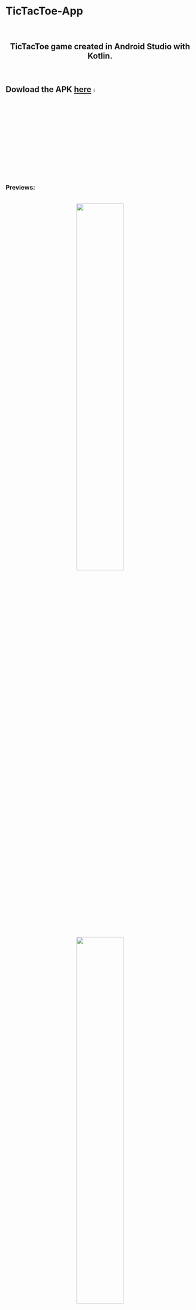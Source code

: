 # TicTacToe-App
<br>

<center><h2>TicTacToe game created in Android Studio with Kotlin.</h2></center>
<br>

## Dowload the APK <a href="TicTacToe_V.1.101.apk">here</a> <img src="https://github.com/Conper/TicTacToe-App/assets/79358509/e76c4b80-66de-4a8c-bf2f-9169a622f66c" width=5%>

<br>
<h3>Previews:</h3>
<br>
<div align="center">
<img src="https://github.com/Conper/TicTacToe-App/assets/79358509/53a53180-8c85-4239-83e1-7e5def4d0974" width=50%>
<br>
<img src="https://github.com/Conper/TicTacToe-App/assets/79358509/99a7458f-4645-43a1-84e5-d4e4ff4e7dbd" width=50%>
<br>
<img src="https://github.com/Conper/TicTacToe-App/assets/79358509/3ea546fd-4ce8-462e-8ddb-7b54467c338d" width=50%>
<br>
<img src="https://github.com/Conper/TicTacToe-App/assets/79358509/c5f045ae-6afb-427b-a82d-eb7f73bb5850" width=50%>
</div>
